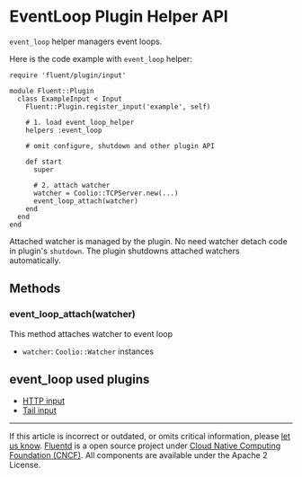 # EventLoop Plugin Helper API

`event_loop` helper managers event loops.

Here is the code example with `event_loop` helper:

```
require 'fluent/plugin/input'

module Fluent::Plugin
  class ExampleInput < Input
    Fluent::Plugin.register_input('example', self)

    # 1. load event_loop_helper
    helpers :event_loop

    # omit configure, shutdown and other plugin API

    def start
      super

      # 2. attach watcher
      watcher = Coolio::TCPServer.new(...)
      event_loop_attach(watcher)
    end
  end
end
```

Attached watcher is managed by the plugin. No need watcher detach code
in plugin's `shutdown`. The plugin shutdowns attached watchers
automatically.


## Methods


### event\_loop\_attach(watcher)

This method attaches watcher to event loop

-   `watcher`: `Coolio::Watcher` instances


## event\_loop used plugins

-   [HTTP input](/plugins/input/http.md)
-   [Tail input](/plugins/input/tail.md)


------------------------------------------------------------------------

If this article is incorrect or outdated, or omits critical information, please [let us know](https://github.com/fluent/fluentd-docs/issues?state=open).
[Fluentd](http://www.fluentd.org/) is a open source project under [Cloud Native Computing Foundation (CNCF)](https://cncf.io/). All components are available under the Apache 2 License.
